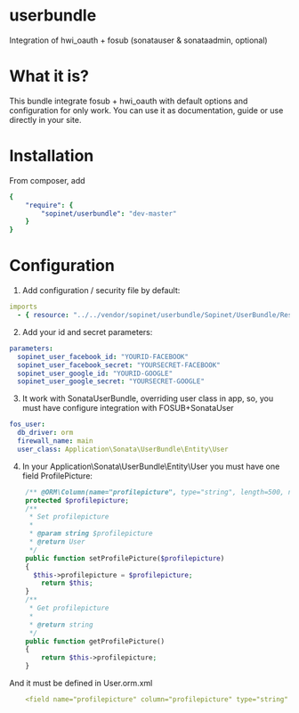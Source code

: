 userbundle
==========

Integration of hwi_oauth + fosub (sonatauser & sonataadmin, optional)

What it is?
===========

This bundle integrate fosub + hwi_oauth with default options and configuration for only work. You can use it as documentation, guide or use directly in your site.

Installation
============

From composer, add 
```yaml
{
    "require": {
        "sopinet/userbundle": "dev-master"
    }
}
```

Configuration
=============

1. Add configuration / security file by default:

```yaml
imports
  - { resource: "../../vendor/sopinet/userbundle/Sopinet/UserBundle/Resources/config/config.yml" } 
```

2. Add your id and secret parameters:

```yaml
parameters:
  sopinet_user_facebook_id: "YOURID-FACEBOOK"
  sopinet_user_facebook_secret: "YOURSECRET-FACEBOOK"
  sopinet_user_google_id: "YOURID-GOOGLE"
  sopinet_user_google_secret: "YOURSECRET-GOOGLE"
```

3. It work with SonataUserBundle, overriding user class in app, so, you must have configure integration with FOSUB+SonataUser

```yaml
fos_user:
  db_driver: orm
  firewall_name: main
  user_class: Application\Sonata\UserBundle\Entity\User
```

4. In your Application\Sonata\UserBundle\Entity\User you must have one field ProfilePicture:

```php
    /** @ORM\Column(name="profilepicture", type="string", length=500, nullable=true) */
    protected $profilepicture;
    /**
     * Set profilepicture
     *
     * @param string $profilepicture
     * @return User
     */
    public function setProfilePicture($profilepicture)
    {
      $this->profilepicture = $profilepicture;
    	return $this;
    }
    /**
     * Get profilepicture
     *
     * @return string
     */
    public function getProfilePicture()
    {
    	return $this->profilepicture;
    }
```

And it must be defined in User.orm.xml

```yaml
    <field name="profilepicture" column="profilepicture" type="string" length="500" nullable="true"></field>
```
